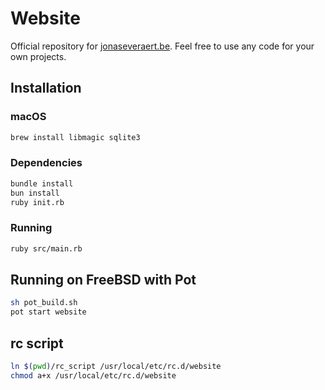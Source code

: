 # Website

Official repository for [jonaseveraert.be](https://jonaseveraert.be).
Feel free to use any code for your own projects.

## Installation

### macOS

```sh
brew install libmagic sqlite3
```

### Dependencies

```sh
bundle install
bun install
ruby init.rb
```

### Running

```sh
ruby src/main.rb
```

## Running on FreeBSD with Pot

```sh
sh pot_build.sh
pot start website
```

## rc script

```sh
ln $(pwd)/rc_script /usr/local/etc/rc.d/website
chmod a+x /usr/local/etc/rc.d/website
```
